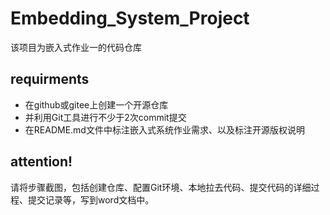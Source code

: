 # Embedding_System_Project

该项目为嵌入式作业一的代码仓库

## requirments

* 在github或gitee上创建一个开源仓库
* 并利用Git工具进行不少于2次commit提交
* 在README.md文件中标注嵌入式系统作业需求、以及标注开源版权说明

## attention!

请将步骤截图，包括创建仓库、配置Git环境、本地拉去代码、提交代码的详细过程、提交记录等，写到word文档中。
